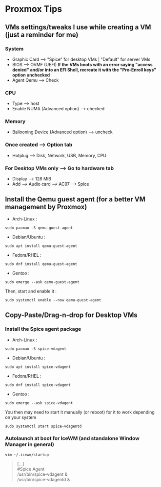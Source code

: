 # Proxmox Tips

## VMs settings/tweaks I use while creating a VM (just a reminder for me)

### System

- Graphic Card --> "Spice" for desktop VMs | "Default" for server VMs 
- BIOS --> OVMF (UEFI) **If the VMs boots with an error saying "access denied" and/or into an EFI Shell, recreate it with the "Pre-Enroll keys" option unchecked**
- Agent Qemu --> Check

### CPU

- Type --> host
- Enable NUMA (Advanced option) --> checked

### Memory

- Ballooning Device (Advanced option) --> uncheck

### Once created --> Option tab

- Hotplug --> Disk, Network, USB, Memory, CPU

### For Desktop VMs only --> Go to hardware tab

- Display --> 128 MiB
- Add --> Audio card --> AC97 --> Spice

## Install the Qemu guest agent (for a better VM management by Proxmox)

- Arch-Linux :  

```
sudo pacman -S qemu-guest-agent
```

- Debian/Ubuntu :  

```
sudo apt install qemu-guest-agent
```

- Fedora/RHEL :  

```
sudo dnf install qemu-guest-agent
```

- Gentoo :  

```
sudo emerge --ask qemu-guest-agent
```

Then, start and enable it :  

```
sudo systemctl enable --now qemu-guest-agent
```

## Copy-Paste/Drag-n-drop for Desktop VMs

### Install the Spice agent package

- Arch-Linux :  

```
sudo pacman -S spice-vdagent
```

- Debian/Ubuntu : 

```
sudo apt install spice-vdagent
```

- Fedora/RHEL :  

```
sudo dnf install spice-vdagent
```

- Gentoo :  

```
sudo emerge --ask spice-vdagent
```

You then may need to start it manually (or reboot) for it to work depending on your system

```
sudo systemctl start spice-vdagentd
```

### Autolaunch at boot for IceWM (and standalone Window Manager in general)

```
vim ~/.icewm/startup
```

> [...]  
> #Spice Agent  
> /usr/bin/spice-vdagent &  
> /usr/bin/spice-vdagentd &  
